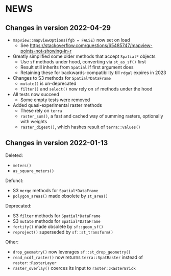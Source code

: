 # NEWS

## Changes in version 2022-04-29

- `mapview::mapviewOptions(fgb = FALSE)` now set on load
    - See https://stackoverflow.com/questions/65485747/mapview-points-not-showing-in-r
- Greatly simplified some older methods that accept `Spatial*` objects
   - Use `sf` methods under hood, converting via `st_as_sf()` first
   - Result still inherits from `Spatial` if first argument does
   - Retaining these for backwards-compatibility till `rdgal` expires in 2023
- Changes to S3 methods for `Spatial*DataFrame`
   - `mutate()` is un-deprecated
   - `filter()` and `select()` now rely on `sf` methods under the hood
- All tests now succeed
    - Some empty tests were removed
- Added quasi-experimental raster methods
    - These rely on `terra`
    - `raster_sum()`, a fast and cached way of summing rasters, optionally with weights
    - `raster_digest()`, which hashes result of `terra::values()`

## Changes in version 2022-01-13

Deleted:
- `meters()`
- `as_square_meters()`

Defunct:
- S3 `merge` methods for `Spatial*DataFrame`
- `polygon_areas()` made obsolete by `st_area()`

Deprecated:
- S3 `filter` methods for `Spatial*DataFrame`
- S3 `mutate` methods for `Spatial*DataFrame`
- `fortify()` made obsolete by `sf::geom_sf()`
- `reproject()` superseded by `sf::st_transform()`

Other:
- `drop_geometry()` now leverages `sf::st_drop_geometry()`
- `read_ncdf_raster()` now returns `terra::SpatRaster` instead of `raster::RasterLayer`
- `raster_overlay()` coerces its input to `raster::RasterBrick`
